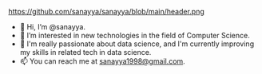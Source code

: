 https://github.com/sanayya/sanayya/blob/main/header.png
- 👋 Hi, I’m @sanayya.
- 👀 I’m interested in new technologies in the field of Computer Science.
- 🌱 I'm really passionate about data science, and I'm currently improving my skills in related tech in data science.
- 📫 You can reach me at sanayya1998@gmail.com.

<!---
sanayya/sanayya is a ✨ special ✨ repository because its `README.md` (this file) appears on your GitHub profile.
You can click the Preview link to take a look at your changes.
--->
